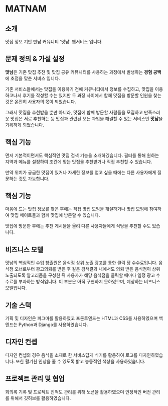 # MATNAM

## 소개
맛집 정보 기반 만남 커뮤니티 '맛남' 웹서비스 입니다.

## 문제 정의 & 가설 설정

 **맛남**은 기존 맛집 추천 및 맛집 공유 커뮤니티를 사용하는 과정에서 발생하는 **경험 공백**에 초점을 맞춘 서비스 입니다.

 기존 서비스들에서는 맛집을 이용하기 전에 커뮤니티에서 정보를 수집하고, 맛집을 이용하고나서 후기를 작성할 수는 있지만 두 과정 사이에서 함께 맛집을 방문할 인원을 찾는 것은 온전히 사용자의 몫이 되었습니다.

 그래서 맛집을 추천받을 뿐만 아니라, 맛집에 함께 방문할 사람들을 모집하고 만족스러운 맛집은 서로 추천하는 등 맛집과 관련된 모든 과업을 해결할 수 있는 서비스인 **맛남**을 기획하게 되었습니다.


## 핵심 기능

먼저 기본적이면서도 핵심적인 맛집 검색 기능을 소개하겠습니다. 필터를 통해 원하는 지역과 메뉴를 설정하여 조건에 맞는 맛집을 추천받거나 직접 추천할 수 있습니다.

만약 위치가 궁금한 맛집이 있거나 자세한 정보를 얻고 싶을 때에는 다른 사용자에게 질문하는 것도 가능합니다.


## 핵심 기능

마음에 드는 맛집 정보를 찾은 후에는 직접 맛집 모임을 개설하거나 맛집 모임에 참여하여 맛집 메이트들과 함께 맛집에 방문할 수 있습니다.

맛집에 방문한 후에는 추천 게시물을 올려 다른 사용자들에게 식당을 추천할 수도 있습니다.


## 비즈니스 모델

맛남의 핵심적인 수입 창출원은 음식점 상위 노출 광고를 통한 클릭 당 수수료입니다. 음식점 오너로부터 광고의뢰를 받은 후 같은 검색결과 내에서도 의뢰 받은 음식점이 상위 노출되도록 알고리즘을 구성한 뒤 사용자가 해당 음식점을 클릭할 때마다 일정 광고 수수료를 부과하는 방식입니다.
이 부분은 아직 구현하지 못하였으며, 예상하는 비즈니스 모델입니다.

## 기술 스택

기획 및 디자인은 피그마를 활용하였고 프론트엔드는 HTML과 CSS를 사용하였으며 백엔드는 Python과 Django를 사용하였습니다.


## 디자인 컨셉

디자인 컨셉의 경우 음식을 소재로 한 서비스답게 식기를 활용하여 로고를 디자인하였습니다. 또한 활기찬 인상을 줄 수 있도록 밝고 능동적인 색상을 사용하였습니다.


## 프로젝트 관리 및 협업

회의록 기록 및 프로젝트 진척도 관리를 위해 노션을 활용하였으며 안정적인 버전 관리를 위해서 깃허브를 활용하였습니다.
